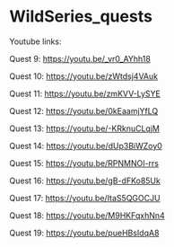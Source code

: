 # WildSeries_quests

Youtube links:

Quest 9: https://youtu.be/_vr0_AYhh18

Quest 10: https://youtu.be/zWtdsj4VAuk

Quest 11: https://youtu.be/zmKVV-LySYE

Quest 12: https://youtu.be/0kEaamjYfLQ

Quest 13: https://youtu.be/-KRknuCLqjM

Quest 14: https://youtu.be/dUp3BiWZoy0

Quest 15: https://youtu.be/RPNMNOI-rrs

Quest 16: https://youtu.be/gB-dFKo85Uk

Quest 17: https://youtu.be/ItaS5QGOCJU

Quest 18: https://youtu.be/M9HKFqxhNn4

Quest 19: https://youtu.be/pueHBsIdqA8
